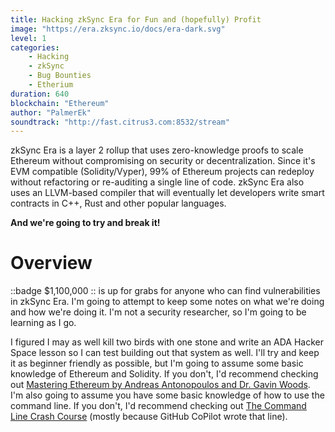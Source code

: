 ```yaml
---
title: Hacking zkSync Era for Fun and (hopefully) Profit
image: "https://era.zksync.io/docs/era-dark.svg"
level: 1
categories:
    - Hacking
    - zkSync
    - Bug Bounties
    - Etherium
duration: 640
blockchain: "Ethereum"
author: "PalmerEk"
soundtrack: "http://fast.citrus3.com:8532/stream"
---
```


zkSync Era is a layer 2 rollup that uses zero-knowledge proofs to scale Ethereum without compromising on security or decentralization. Since it's EVM compatible (Solidity/Vyper), 99% of Ethereum projects can redeploy without refactoring or re-auditing a single line of code. zkSync Era also uses an LLVM-based compiler that will eventually let developers write smart contracts in C++, Rust and other popular languages.

**And we're going to try and break it!**

<!--more-->

# Overview

::badge
$1,100,000
::
is up for grabs for anyone who can find vulnerabilities in zkSync Era. I'm going to attempt to keep some notes on what we're doing and how we're doing it. I'm not a security researcher, so I'm going to be learning as I go.

I figured I may as well kill two birds with one stone and write an ADA Hacker Space lesson so I can test building out that system as well. I'll try and keep it as beginner friendly as possible, but I'm going to assume some basic knowledge of Ethereum and Solidity. If you don't, I'd recommend checking out [Mastering Ethereum by Andreas Antonopoulos and Dr. Gavin Woods](https://github.com/ethereumbook/ethereumbook#readme). I'm also going to assume you have some basic knowledge of how to use the command line. If you don't, I'd recommend checking out [The Command Line Crash Course](https://learnpythonthehardway.org/book/appendixa.html) (mostly because GitHub CoPilot wrote that line).
